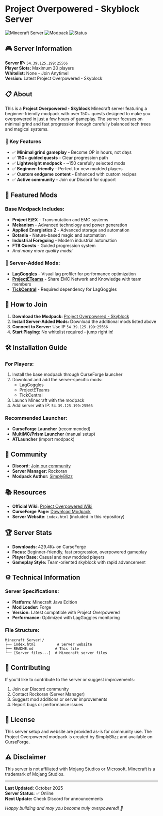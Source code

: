 # Project Overpowered - Skyblock Server

![Minecraft Server](https://img.shields.io/badge/Minecraft-Server-green)
![Modpack](https://img.shields.io/badge/Modpack-Project%20Overpowered-blue)
![Status](https://img.shields.io/badge/Status-Online-brightgreen)

## 🎮 Server Information

**Server IP:** `54.39.125.199:25566`  
**Player Slots:** Maximum 20 players  
**Whitelist:** None - Join Anytime!  
**Version:** Latest Project Overpowered - Skyblock  

## 📋 About

This is a **Project Overpowered - Skyblock** Minecraft server featuring a beginner-friendly modpack with over 150+ quests designed to make you overpowered in just a few hours of gameplay. The server focuses on minimal grind and fast progression through carefully balanced tech trees and magical systems.

### 🌟 Key Features

- ✅ **Minimal grind gameplay** - Become OP in hours, not days
- ✅ **150+ guided quests** - Clear progression path
- ✅ **Lightweight modpack** - ~150 carefully selected mods
- ✅ **Beginner-friendly** - Perfect for new modded players
- ✅ **Custom endgame content** - Enhanced with custom recipes
- ✅ **Active community** - Join our Discord for support

## 🔧 Featured Mods

### Base Modpack Includes:
- **Project E/EX** - Transmutation and EMC systems
- **Mekanism** - Advanced technology and power generation
- **Applied Energistics 2** - Advanced storage and automation
- **Botania** - Nature-based magic and automation
- **Industrial Foregoing** - Modern industrial automation
- **FTB Quests** - Guided progression system
- *And many more quality mods!*

### 🚀 Server-Added Mods:
- **[LagGoggles](https://www.curseforge.com/minecraft/mc-mods/laggoggles)** - Visual lag profiler for performance optimization
- **[ProjectETeams](https://www.curseforge.com/minecraft/mc-mods/projecteteams)** - Share EMC Network and Knowledge with team members
- **[TickCentral](https://www.curseforge.com/minecraft/mc-mods/tickcentral)** - Required dependency for LagGoggles

## 🎯 How to Join

1. **Download the Modpack:** [Project Overpowered - Skyblock](https://www.curseforge.com/minecraft/modpacks/project-overpowered)
2. **Install Server-Added Mods:** Download the additional mods listed above
3. **Connect to Server:** Use IP `54.39.125.199:25566`
4. **Start Playing:** No whitelist required - jump right in!

## 🛠️ Installation Guide

### For Players:
1. Install the base modpack through CurseForge launcher
2. Download and add the server-specific mods:
   - LagGoggles
   - ProjectETeams
   - TickCentral
3. Launch Minecraft with the modpack
4. Add server with IP: `54.39.125.199:25566`

### Recommended Launcher:
- **CurseForge Launcher** (recommended)
- **MultiMC/Prism Launcher** (manual setup)
- **ATLauncher** (import modpack)

## 👥 Community

- **Discord:** [Join our community](https://discord.gg/bAuc7WvRUd)
- **Server Manager:** Rockoran
- **Modpack Author:** [SimplyBlizz](https://www.curseforge.com/members/simplyblizz)

## 📚 Resources

- **Official Wiki:** [Project Overpowered Wiki](https://project-overpowered.gitbook.io/project-overpowered-official-wiki)
- **CurseForge Page:** [Download Modpack](https://www.curseforge.com/minecraft/modpacks/project-overpowered)
- **Server Website:** `index.html` (included in this repository)

## 🏆 Server Stats

- **Downloads:** 429.4K+ on CurseForge
- **Focus:** Beginner-friendly, fast progression, overpowered gameplay
- **Player Base:** Casual and new modded players
- **Gameplay Style:** Team-oriented skyblock with rapid advancement

## ⚙️ Technical Information

### Server Specifications:
- **Platform:** Minecraft Java Edition
- **Mod Loader:** Forge
- **Version:** Latest compatible with Project Overpowered
- **Performance:** Optimized with LagGoggles monitoring

### File Structure:
```
Minecraft Server!/
├── index.html          # Server website
├── README.md          # This file
└── [Server files...]  # Minecraft server files
```

## 🤝 Contributing

If you'd like to contribute to the server or suggest improvements:

1. Join our Discord community
2. Contact Rockoran (Server Manager)
3. Suggest mod additions or server improvements
4. Report bugs or performance issues

## 📝 License

This server setup and website are provided as-is for community use. The Project Overpowered modpack is created by SimplyBlizz and available on CurseForge.

## ⚠️ Disclaimer

This server is not affiliated with Mojang Studios or Microsoft. Minecraft is a trademark of Mojang Studios.

---

**Last Updated:** October 2025  
**Server Status:** ✅ Online  
**Next Update:** Check Discord for announcements  

*Happy building and may you become truly overpowered! 🚀*